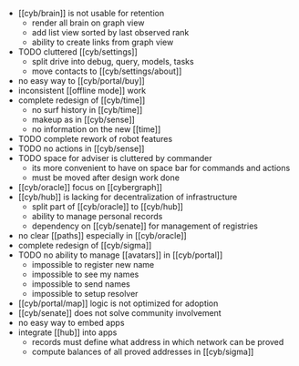 - [[cyb/brain]] is not usable for retention
	- render all brain on graph view
	- add list view sorted by last observed rank
	- ability to create links from graph view
- TODO cluttered [[cyb/settings]]
	- split drive into debug, query, models, tasks
	- move contacts to [[cyb/settings/about]]
- no easy way to [[cyb/portal/buy]]
- inconsistent [[offline mode]] work
- complete redesign of [[cyb/time]]
	- no surf history in [[cyb/time]]
	- makeup as in [[cyb/sense]]
	- no information on the new [[time]]
- TODO complete rework of robot features
- TODO no actions in [[cyb/sense]]
- TODO space for adviser is cluttered by commander
	- its more convenient to have on space bar for commands and actions
	- must be moved after design work done
- [[cyb/oracle]] focus on [[cybergraph]]
- [[cyb/hub]] is lacking for decentralization of infrastructure
	- split part of [[cyb/oracle]] to [[cyb/hub]]
	- ability to manage personal records
	- dependency on [[cyb/senate]] for management of registries
- no clear [[paths]] especially in [[cyb/oracle]]
- complete redesign of [[cyb/sigma]]
- TODO no ability to manage [[avatars]] in [[cyb/portal]]
	- impossible to register new name
	- impossible to see my names
	- impossible to send names
	- impossible to setup resolver
- [[cyb/portal/map]] logic is not optimized for adoption
- [[cyb/senate]] does not solve community involvement
- no easy way to embed apps
- integrate [[hub]] into apps
	- records must define what address in which network can be proved
	- compute balances of all proved addresses in [[cyb/sigma]]